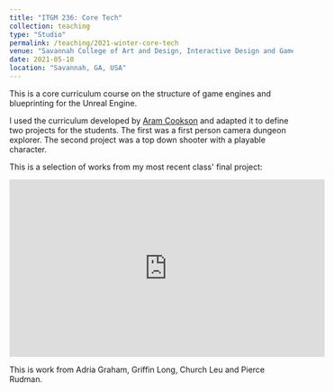 ```yaml
---
title: "ITGM 236: Core Tech"
collection: teaching
type: "Studio"
permalink: /teaching/2021-winter-core-tech
venue: "Savannah College of Art and Design, Interactive Design and Game Development"
date: 2021-05-10
location: "Savannah, GA, USA"
---
```

This is a core curriculum course on the structure of game engines and blueprinting for the Unreal Engine.

I used the curriculum developed by [Aram Cookson](https://www.scad.edu/academics/faculty/aram-cookson) and adapted it to define two projects for the students. The first was a first person camera dungeon explorer. The second project was a top down shooter with a playable character.

This is a selection of works from my most recent class' final project:

<iframe width="560" height="315" src="https://www.youtube.com/embed/Dgh5BOQc080" title="YouTube video player" frameborder="0" allow="accelerometer; autoplay; clipboard-write; encrypted-media; gyroscope; picture-in-picture" allowfullscreen></iframe>


This is work from Adria Graham, Griffin Long, Church Leu and Pierce Rudman.
